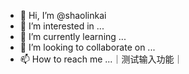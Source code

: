 - 👋 Hi, I’m @shaolinkai
- 👀 I’m interested in ...
- 🌱 I’m currently learning ...
- 💞️ I’m looking to collaborate on ...
- 📫 How to reach me ...｜测试输入功能｜

<!---
shaolinkai/shaolinkai is a ✨ special ✨ repository because its `README.md` (this file) appears on your GitHub profile.
You can click the Preview link to take a look at your changes.
--->
